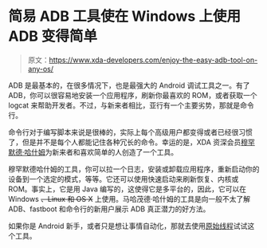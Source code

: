 # 简易 ADB 工具使在 Windows 上使用 ADB 变得简单

> 原文：<https://www.xda-developers.com/enjoy-the-easy-adb-tool-on-any-os/>

ADB 是最基本的，在很多情况下，也是最强大的 Android 调试工具之一。有了 ADB，你可以很容易地安装一个应用程序，刷新你最喜欢的 ROM，或者获取一个 logcat 来帮助开发者。不过，与新来者相比，亚行有一个主要劣势，那就是命令行。

命令行对于编写脚本来说是很棒的，实际上每个高级用户都变得或者已经很习惯了，但是并不是每个人都能记住各种冗长的命令。幸运的是，XDA 资深会员[穆罕默德·哈什姆](http://forum.xda-developers.com/member.php?u=5157399)为新来者和喜欢简单的人创造了一个工具。

穆罕默德哈什姆的工具，你可以拉一个日志，安装或卸载应用程序，重新启动你的设备到一个选定的模式，等等。它还可以使用快速启动来刷新恢复、内核或 ROM。事实上，它是用 Java 编写的，这使得它是多平台的，因此，它可以在 Windows ~~、Linux 和 OS X~~ 上使用。马哈茂德·哈什姆的工具是向一般不太了解 ADB、fastboot 和命令行的新用户展示 ADB 真正潜力的好方法。

如果你是 Android 新手，或者只是想让事情自动化，那就去使用[原始线程](http://forum.xda-developers.com/showthread.php?t=2771417)试试这个工具。